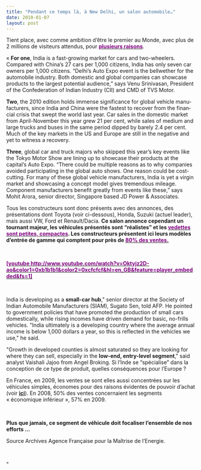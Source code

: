 ```yaml
---
title: "Pendant ce temps là, à New Delhi, un salon automobile…"
date: 2010-01-07
layout: post
---
```


<p class="MsoNormal"><span>Tient place, avec comme ambition d’être le premier au Monde, avec plus de 2 millions de visiteurs attendus, pour <strong><span style="text-decoration: underline"><a href="http://www.bsmotoring.com/news/new-delhi-auto-expo-2010-expected-to-be-largest-inworld/1496/1"><font color="#800080">plusieurs raisons</font></a></span></strong>.</span></p> <p class="MsoNormal"><span></span></p> <p class="MsoNormal"><span></span></p> <p class="MsoNormal"><span lang="EN-GB">« <strong>For one</strong>, </span><span lang="EN-GB">India</span><span lang="EN-GB"> is a fast-growing market for cars and two-wheelers. Compared with China’s 27 cars per 1,000 citizens, India has only seven car owners per 1,000 citizens. “Delhi’s Auto Expo event is the bellwether for the automobile industry. Both domestic and global companies can showcase products to the largest potential audience,” says Venu Srinivasan, President of the Confederation of Indian Industry (CII) and CMD of TVS Motor.</span></p> <p class="MsoNormal"><span lang="EN-GB"></span></p> <p class="MsoNormal"><strong><span lang="EN-GB">Two</span></strong><span lang="EN-GB">, the 2010 edition holds immense significance for global vehicle manufacturers, since </span><span lang="EN-GB">India</span><span lang="EN-GB"> and </span><span lang="EN-GB">China</span><span lang="EN-GB"> were the fastest to recover from the financial crisis that swept the world last year. Car sales in the domestic market from April-November this year grew 21 per cent, while sales of medium and large trucks and buses in the same period dipped by barely 2.4 per cent. Much of the key markets in the </span><span lang="EN-GB">US</span><span lang="EN-GB"> and </span><span lang="EN-GB">Europe</span><span lang="EN-GB"> are still in the negative and yet to witness a recovery.</span></p> <p class="MsoNormal"><span lang="EN-GB"></span></p> <p class="MsoNormal"><strong><span lang="EN-GB">Three</span></strong><span lang="EN-GB">, global car and truck majors who skipped this year’s key events like the Tokyo Motor Show are lining up to showcase their products at the capital’s Auto Expo. “There could be multiple reasons as to why companies avoided participating in the global auto shows. One reason could be cost-cutting. For many of these global vehicle manufacturers, India is yet a virgin market and showcasing a concept model gives tremendous mileage. Component manufacturers benefit greatly from events like these,” says Mohit Arora, senior director, </span><span lang="EN-GB">Singapore</span><span lang="EN-GB"> based JD Power & Associates.</span></p> <p class="MsoNormal"><span lang="EN-GB"></span></p> <p class="MsoNormal"><span lang="EN-GB"></span></p> <p class="MsoNormal"><span>Tous les constructeurs sont donc présents avec des annonces, des présentations dont Toyota (voir ci-dessous), Honda, Suzuki (actuel leader), mais aussi VW, Ford et Renault/Dacia. <strong>Ce salon annonce cependant un tournant majeur, les véhicules présentés sont “réalistes” et les <span style="text-decoration: underline"><a href="http://www.wired.com/autopia/2009/12/new-delhi-auto-show/"><font color="#800080">vedettes sont petites, compactes</font></a></span>. Les constructeurs présentent ici leurs modèles d’entrée de gamme qui comptent pour près de <span style="text-decoration: underline"><a href="http://news.yahoo.com/s/afp/20100105/wl_sthasia_afp/indiaauto_20100105025818"><font color="#800080">80% des ventes.</font></a></span></strong></span></p> <p class="MsoNormal"><span><strong><span style="text-decoration: underline"></span></strong></span> </p> <p class="MsoNormal"><span><strong><span style="text-decoration: underline"><font color="#800080">  [youtube http://www.youtube.com/watch?v=Oktyjz2D-ao&color1=0xb1b1b1&color2=0xcfcfcf&hl=en_GB&feature=player_embedded&fs=1]</font></span></strong></span></p> <p class="MsoNormal"><span></span></p> <p class="MsoNormal"><span lang="EN-US"></span> </p> <p class="MsoNormal"><span lang="EN-US"></span><span lang=""EN-US"">India</span><span lang=""EN-US""> is developing as a <strong>small-car hub</strong>," senior director at the Society of Indian Automobile Manufacturers (SIAM), Sugato Sen, told AFP. He pointed to government policies that have promoted the production of small cars domestically, while rising incomes have driven demand for basic, no-frills vehicles. "</span><span lang=""EN-US"">India</span><span lang=""EN-US""> ultimately is a developing country where the average annual income is below 1,000 dollars a year, so this is reflected in the vehicles we use," he said. </span></p> <p class=""MsoNormal""><span lang=""EN-US"">"Growth in developed counties is almost saturated so they are looking for where they can sell, especially in the <strong>low-end, entry-level segment</strong>," said analyst Vaishali Jajoo from Angel Broking. </span><span>Si l’Inde se “spécialise” dans la conception de ce type de produit, quelles conséquences pour l’Europe ?</span></p> <p class=""MsoNormal""><span></span></p> <p class=""MsoNormal""><span></span></p> <p class=""MsoNormal""><span>En France, en 2009, les ventes se sont elles aussi concentrées sur les véhicules simples, économes pour des raisons évidentes de pouvoir d’achat (voir <strong><span style=""text-decoration: underline""><a href=""/2010/01/vers-des-voitures-a-tres-bas-prix.html"">ici</a></span></strong>). En 2008, 50% des ventes concernaient les segments « économique inférieur », 57% en 2009. </span></p> <p class=""MsoNormal""><span></span> </p> <p class=""MsoNormal""><span></span></p> <p class=""MsoNormal""><strong><span>Plus que jamais, ce segment de véhicule doit focaliser l’ensemble de nos efforts …</span></strong></p> <p class=""MsoNormal""><strong><span></span></strong></p> <p class=""MsoNormal""><span><span>Source Archives Agence Française pour la Maîtrise de l’Energie.</span></span></p> <p class=""MsoNormal""><span><span><span></span></span></span> </p>"